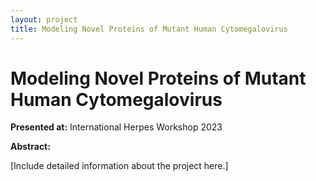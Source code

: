 ```yaml
---
layout: project
title: Modeling Novel Proteins of Mutant Human Cytomegalovirus
---
```


# Modeling Novel Proteins of Mutant Human Cytomegalovirus

**Presented at:** International Herpes Workshop 2023

**Abstract:**

[Include detailed information about the project here.]
